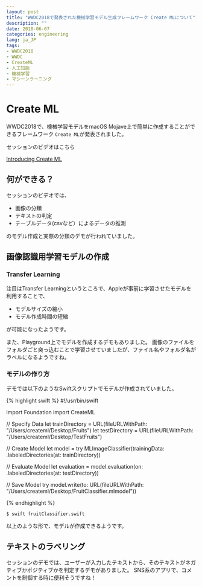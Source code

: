 ```yaml
---
layout: post
title: "WWDC2018で発表された機械学習モデル生成フレームワーク Create MLについて"
description: ""
date: 2018-06-07
categories: engineering
lang: ja_JP
tags:
- WWDC2018
- WWDC
- CreateML
- 人工知能
- 機械学習
- マシーンラーニング
---
```


# Create ML

WWDC2018で、機械学習モデルをmacOS Mojave上で簡単に作成することができるフレームワーク `Create ML`が発表されました。

セッションのビデオはこちら

[Introducing Create ML](https://developer.apple.com/videos/play/wwdc2018/703/)

## 何ができる？

セッションのビデオでは、

- 画像の分類
- テキストの判定
- テーブルデータ(csvなど）によるデータの推測

のモデル作成と実際の分類のデモが行われていました。


## 画像認識用学習モデルの作成

### Transfer Learning

注目はTransfer Learningというところで、Appleが事前に学習させたモデルを利用することで、

- モデルサイズの縮小
- モデル作成時間の短縮

が可能になったようです。

また、Playground上でモデルを作成するデモもありました。
画像のファイルをフォルダごと突っ込むことで学習させていましたが、ファイル名やフォルダ名がラベルになるようですね。

### モデルの作り方

デモでは以下のようなSwiftスクリプトでモデルが作成されていました。

{% highlight swift %}
#!/usr/bin/swift

import Foundation
import CreateML

// Specify Data
let trainDirectory = URL(fileURLWithPath: "/Users/createml/Desktop/Fruits")
let testDirectory = URL(fileURLWithPath: "/Users/createml/Desktop/TestFruits")

// Create Model
let model = try MLImageClassifier(trainingData: .labeledDirectories(at: trainDirectory))

// Evaluate Model
let evaluation = model.evaluation(on: .labeledDirectories(at: testDirectory))

// Save Model
try model.write(to: URL(fileURLWithPath: "/Users/createml/Desktop/FruitClassifier.mlmodel"))

{% endhighlight %}

`$ swift fruitClassifier.swift`

以上のような形で、モデルが作成できるようです。


## テキストのラベリング

セッションのデモでは、ユーザーが入力したテキストから、そのテキストがネガティブかポジティブかを判定するデモがありました。
SNS系のアプリで、コメントを制御する時に便利そうですね！



